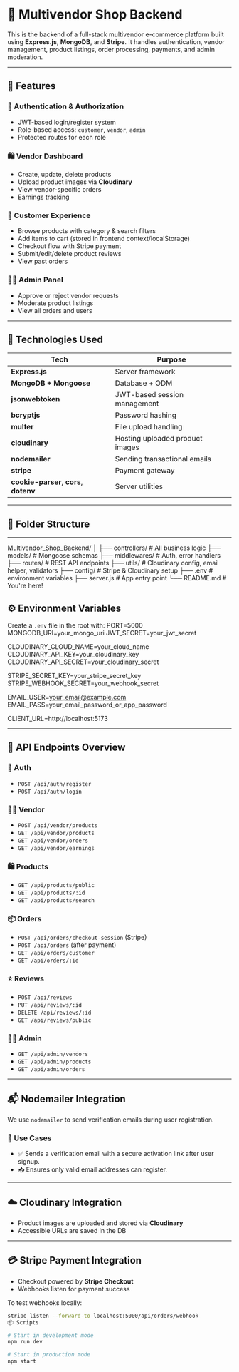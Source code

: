 # 🛒 Multivendor Shop Backend

This is the backend of a full-stack multivendor e-commerce platform built using **Express.js**, **MongoDB**, and **Stripe**. It handles authentication, vendor management, product listings, order processing, payments, and admin moderation.

---

## 🚀 Features

### 🔐 Authentication & Authorization
- JWT-based login/register system
- Role-based access: `customer`, `vendor`, `admin`
- Protected routes for each role

### 🛍 Vendor Dashboard
- Create, update, delete products
- Upload product images via **Cloudinary**
- View vendor-specific orders
- Earnings tracking

### 🛒 Customer Experience
- Browse products with category & search filters
- Add items to cart (stored in frontend context/localStorage)
- Checkout flow with Stripe payment
- Submit/edit/delete product reviews
- View past orders

### 🧑‍💼 Admin Panel
- Approve or reject vendor requests
- Moderate product listings
- View all orders and users

---

## 🧰 Technologies Used

| Tech              | Purpose                                  |
|-------------------|-------------------------------------------|
| **Express.js**    | Server framework                          |
| **MongoDB + Mongoose** | Database + ODM                          |
| **jsonwebtoken**  | JWT-based session management              |
| **bcryptjs**      | Password hashing                          |
| **multer**        | File upload handling                      |
| **cloudinary**    | Hosting uploaded product images           |
| **nodemailer**    | Sending transactional emails              |
| **stripe**        | Payment gateway        |
| **cookie-parser**, **cors**, **dotenv** | Server utilities       |

---

## 📁 Folder Structure


---
Multivendor_Shop_Backend/
│
├── controllers/ # All business logic
├── models/ # Mongoose schemas
├── middlewares/ # Auth, error handlers
├── routes/ # REST API endpoints
├── utils/ # Cloudinary config, email helper, validators
├── config/ # Stripe & Cloudinary setup
├── .env #  environment variables
├── server.js # App entry point
└── README.md # You're here!
## ⚙️ Environment Variables

Create a `.env` file in the root with:
PORT=5000
MONGODB_URI=your_mongo_uri
JWT_SECRET=your_jwt_secret

CLOUDINARY_CLOUD_NAME=your_cloud_name
CLOUDINARY_API_KEY=your_cloudinary_key
CLOUDINARY_API_SECRET=your_cloudinary_secret

STRIPE_SECRET_KEY=your_stripe_secret_key
STRIPE_WEBHOOK_SECRET=your_webhook_secret

EMAIL_USER=your_email@example.com
EMAIL_PASS=your_email_password_or_app_password

CLIENT_URL=http://localhost:5173

---

## 🔌 API Endpoints Overview

### 🔑 Auth
- `POST /api/auth/register`
- `POST /api/auth/login`

### 👨‍🍳 Vendor
- `POST /api/vendor/products`
- `GET /api/vendor/products`
- `GET /api/vendor/orders`
- `GET /api/vendor/earnings`

### 🛍 Products
- `GET /api/products/public`
- `GET /api/products/:id`
- `GET /api/products/search`

### 📦 Orders
- `POST /api/orders/checkout-session` (Stripe)
- `POST /api/orders` (after payment)
- `GET /api/orders/customer`
- `GET /api/orders/:id`

### ⭐ Reviews
- `POST /api/reviews`
- `PUT /api/reviews/:id`
- `DELETE /api/reviews/:id`
- `GET /api/reviews/public`

### 🧑‍💼 Admin
- `GET /api/admin/vendors`
- `GET /api/admin/products`
- `GET /api/admin/orders`

---
## 📬 Nodemailer Integration

We use `nodemailer` to send verification emails during user registration.

### 📌 Use Cases

- ✅ Sends a verification email with a secure activation link after user signup.
- 📥 Ensures only valid email addresses can register.


---

## ☁️ Cloudinary Integration

- Product images are uploaded and stored via **Cloudinary**
- Accessible URLs are saved in the DB

---

## 💳 Stripe Payment Integration

- Checkout powered by **Stripe Checkout**
- Webhooks listen for payment success

To test webhooks locally:

```bash
stripe listen --forward-to localhost:5000/api/orders/webhook
📦 Scripts

# Start in development mode
npm run dev

# Start in production mode
npm start

